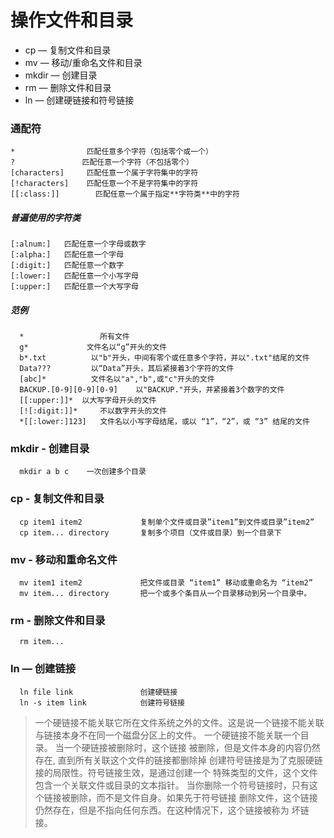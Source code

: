 # 操作文件和目录

* cp — 复制文件和目录
* mv — 移动/重命名文件和目录
* mkdir — 创建目录
* rm — 删除文件和目录
* ln — 创建硬链接和符号链接

### 通配符

    *                匹配任意多个字符（包括零个或一个）
    ? 	            匹配任意一个字符（不包括零个）
    [characters]     匹配任意一个属于字符集中的字符
    [!characters]    匹配任意一个不是字符集中的字符
    [[:class:]] 	   匹配任意一个属于指定**字符类**中的字符

##### 普遍使用的字符类

    [:alnum:] 	匹配任意一个字母或数字
    [:alpha:] 	匹配任意一个字母
    [:digit:] 	匹配任意一个数字
    [:lower:] 	匹配任意一个小写字母
    [:upper:] 	匹配任意一个大写字母

##### 范例

      * 	            所有文件
      g* 	         文件名以“g”开头的文件
      b*.txt 	      以"b"开头，中间有零个或任意多个字符，并以".txt"结尾的文件
      Data??? 	      以“Data”开头，其后紧接着3个字符的文件
      [abc]* 	      文件名以"a","b",或"c"开头的文件
      BACKUP.[0-9][0-9][0-9] 	以"BACKUP."开头，并紧接着3个数字的文件
      [[:upper:]]* 	以大写字母开头的文件
      [![:digit:]]* 	不以数字开头的文件
      *[[:lower:]123] 	文件名以小写字母结尾，或以 “1”，“2”，或 “3” 结尾的文件
 
### mkdir - 创建目录
 
      mkdir a b c    一次创建多个目录
 
### cp - 复制文件和目录
 
      cp item1 item2             复制单个文件或目录”item1”到文件或目录”item2”
      cp item... directory       复制多个项目（文件或目录）到一个目录下
 
### mv - 移动和重命名文件

      mv item1 item2             把文件或目录 “item1” 移动或重命名为 “item2”
      mv item... directory       把一个或多个条目从一个目录移动到另一个目录中。

### rm - 删除文件和目录

      rm item...
      
### ln — 创建链接

      ln file link               创建硬链接
      ln -s item link            创建符号链接

> 一个硬链接不能关联它所在文件系统之外的文件。这是说一个链接不能关联 与链接本身不在同一个磁盘分区上的文件。
> 一个硬链接不能关联一个目录。
> 当一个硬链接被删除时，这个链接 被删除，但是文件本身的内容仍然存在, 直到所有关联这个文件的链接都删除掉
> 创建符号链接是为了克服硬链接的局限性。符号链接生效，是通过创建一个 特殊类型的文件，这个文件包含一个关联文件或目录的文本指针。
> 当你删除一个符号链接时，只有这个链接被删除，而不是文件自身。如果先于符号链接 删除文件，这个链接仍然存在，但是不指向任何东西。在这种情况下，这个链接被称为 坏链接。




